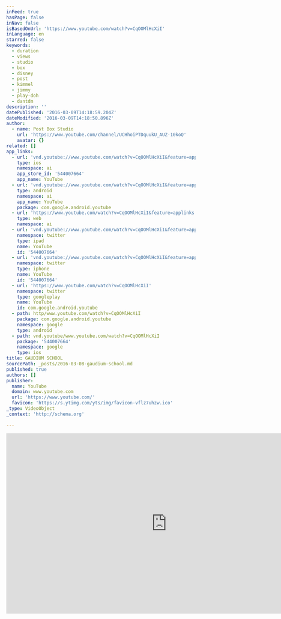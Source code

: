 ```yaml
---
inFeed: true
hasPage: false
inNav: false
isBasedOnUrl: 'https://www.youtube.com/watch?v=CqOOMlHcXiI'
inLanguage: en
starred: false
keywords:
  - duration
  - views
  - studio
  - box
  - disney
  - post
  - kimmel
  - jimmy
  - play-doh
  - dantdm
description: ''
datePublished: '2016-03-09T14:18:59.204Z'
dateModified: '2016-03-09T14:18:50.896Z'
author:
  - name: Post Box Studio
    url: 'https://www.youtube.com/channel/UCHhoiPTDquukU_AUZ-10koQ'
    avatar: {}
related: []
app_links:
  - url: 'vnd.youtube://www.youtube.com/watch?v=CqOOMlHcXiI&feature=applinks'
    type: ios
    namespace: ai
    app_store_id: '544007664'
    app_name: YouTube
  - url: 'vnd.youtube://www.youtube.com/watch?v=CqOOMlHcXiI&feature=applinks'
    type: android
    namespace: ai
    app_name: YouTube
    package: com.google.android.youtube
  - url: 'https://www.youtube.com/watch?v=CqOOMlHcXiI&feature=applinks'
    type: web
    namespace: ai
  - url: 'vnd.youtube://www.youtube.com/watch?v=CqOOMlHcXiI&feature=applinks'
    namespace: twitter
    type: ipad
    name: YouTube
    id: '544007664'
  - url: 'vnd.youtube://www.youtube.com/watch?v=CqOOMlHcXiI&feature=applinks'
    namespace: twitter
    type: iphone
    name: YouTube
    id: '544007664'
  - url: 'https://www.youtube.com/watch?v=CqOOMlHcXiI'
    namespace: twitter
    type: googleplay
    name: YouTube
    id: com.google.android.youtube
  - path: http/www.youtube.com/watch?v=CqOOMlHcXiI
    package: com.google.android.youtube
    namespace: google
    type: android
  - path: vnd.youtube/www.youtube.com/watch?v=CqOOMlHcXiI
    package: '544007664'
    namespace: google
    type: ios
title: GAUDIUM SCHOOL
sourcePath: _posts/2016-03-08-gaudium-school.md
published: true
authors: []
publisher:
  name: YouTube
  domain: www.youtube.com
  url: 'https://www.youtube.com/'
  favicon: 'https://s.ytimg.com/yts/img/favicon-vflz7uhzw.ico'
_type: VideoObject
_context: 'http://schema.org'

---
```

<iframe src="https://cdn.embedly.com/widgets/media.html?src=https%3A%2F%2Fwww.youtube.com%2Fembed%2FCqOOMlHcXiI%3Ffeature%3Doembed&amp;url=https%3A%2F%2Fwww.youtube.com%2Fwatch%3Fv%3DCqOOMlHcXiI&amp;image=https%3A%2F%2Fi.ytimg.com%2Fvi%2FCqOOMlHcXiI%2Fhqdefault.jpg&amp;key=b7d04c9b404c499eba89ee7072e1c4f7&amp;type=text%2Fhtml&amp;schema=youtube" width="854" height="480" scrolling="no" frameborder="0" allowfullscreen="allowfullscreen" style=""></iframe>